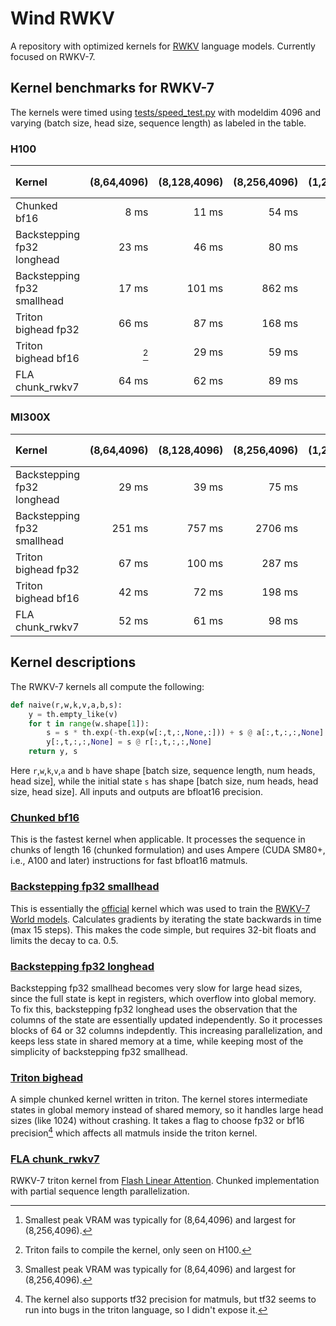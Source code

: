 # Wind RWKV
A repository with optimized kernels for [RWKV](https://github.com/BlinkDL/RWKV-LM/) language models. Currently focused on RWKV-7.

## Kernel benchmarks for RWKV-7
The kernels were timed using [tests/speed_test.py](tests/speed_test.py) with modeldim 4096 and varying (batch size, head size, sequence length) as labeled in the table.

### H100
| Kernel  | (8,64,4096) | (8,128,4096) | (8,256,4096) | (1,256,32768) | Peak VRAM[^1] | Typical error |
|:----------------------------|------:|-------:|-------:|--------:|--------:|-----:|
| Chunked bf16                |  8 ms |  11 ms |  54 ms |  224 ms |  5 - 8 GB | 5e-3 |
| Backstepping fp32 longhead  | 23 ms |  46 ms |  80 ms |  124 ms | 8 - 14 GB | 9e-5 |
| Backstepping fp32 smallhead | 17 ms | 101 ms | 862 ms | 1802 ms | 7 - 13 GB | 9e-5 |
| Triton bighead fp32         | 66 ms |  87 ms | 168 ms | 1175 ms | 6 - 12 GB | 5e-5 |
| Triton bighead bf16         |   [^2]|  29 ms |  59 ms |  358 ms | 6 - 12 GB | 5e-3 |
| FLA chunk_rwkv7             | 64 ms |  62 ms |  89 ms |   93 ms |12 - 13 GB | 4e-3 |
[^1]: Smallest peak VRAM was typically for (8,64,4096) and largest for (8,256,4096).
[^2]: Triton fails to compile the kernel, only seen on H100. 

### MI300X
| Kernel  | (8,64,4096) | (8,128,4096) | (8,256,4096) | (1,256,32768) | Peak VRAM[^1] | Typical error |
|:----------------------------|------:|-------:|-------:|--------:|--------:|-----:|
| Backstepping fp32 longhead  | 29 ms |  39 ms |  75 ms |  162 ms | 8 - 14 GB | 9e-5 |
| Backstepping fp32 smallhead |251 ms | 757 ms |2706 ms |15025 ms | 7 - 13 GB | 9e-5 |
| Triton bighead fp32         | 67 ms | 100 ms | 287 ms | 2073 ms | 6 - 12 GB | 5e-5 |
| Triton bighead bf16         | 42 ms |  72 ms | 198 ms | 1453 ms | 6 - 12 GB | 5e-3 |
| FLA chunk_rwkv7             | 52 ms |  61 ms |  98 ms |  202 ms |12 - 13 GB | 4e-3 |

## Kernel descriptions
The RWKV-7 kernels all compute the following:
```python
def naive(r,w,k,v,a,b,s):
    y = th.empty_like(v)
    for t in range(w.shape[1]):
        s = s * th.exp(-th.exp(w[:,t,:,None,:])) + s @ a[:,t,:,:,None] * b[:,t,:,None,:] + v[:,t,:,:,None] * k[:,t,:,None,:]
        y[:,t,:,:,None] = s @ r[:,t,:,:,None]
    return y, s
```
Here `r`,`w`,`k`,`v`,`a` and `b` have shape [batch size, sequence length, num heads, head size], while the initial state `s` has shape [batch size, num heads, head size, head size]. All inputs and outputs are bfloat16 precision.

### [Chunked bf16](wind_rwkv/rwkv7/chunked_cuda/chunked_cuda.cu)
This is the fastest kernel when applicable. It processes the sequence in chunks of length 16 (chunked formulation) and uses Ampere (CUDA SM80+, i.e., A100 and later) instructions for fast bfloat16 matmuls.
### [Backstepping fp32 smallhead](wind_rwkv/rwkv7/backstepping_smallhead/backstepping_smallhead.cu)
This is essentially the [official](https://github.com/BlinkDL/RWKV-LM/blob/main/RWKV-v5/cuda/wkv7_cuda.cu) kernel which was used to train the [RWKV-7 World models](https://huggingface.co/BlinkDL/rwkv-7-world). Calculates gradients by iterating the state backwards in time (max 15 steps). This makes the code simple, but requires 32-bit floats and limits the decay to ca. 0.5.
### [Backstepping fp32 longhead](wind_rwkv/rwkv7/backstepping_longhead/backstepping_longhead.cu)
Backstepping fp32 smallhead becomes very slow for large head sizes, since the full state is kept in registers, which overflow into global memory. To fix this, backstepping fp32 longhead uses the observation that the columns of the state are essentially updated independently. So it processes blocks of 64 or 32 columns indepdently. This increasing parallelization, and keeps less state in shared memory at a time, while keeping most of the simplicity of backstepping fp32 smallhead.
### [Triton bighead](wind_rwkv/rwkv7/triton_bighead.py)
A simple chunked kernel written in triton. The kernel stores intermediate states in global memory instead of shared memory, so it handles large head sizes (like 1024) without crashing. It takes a flag to choose fp32 or bf16 precision[^3] which affects all matmuls inside the triton kernel.
### [FLA chunk_rwkv7](https://github.com/fla-org/flash-linear-attention/blob/main/fla/ops/rwkv7/chunk.py)
RWKV-7 triton kernel from [Flash Linear Attention](https://github.com/fla-org/flash-linear-attention). Chunked implementation with partial sequence length parallelization.

[^3]: The kernel also supports tf32 precision for matmuls, but tf32 seems to run into bugs in the triton language, so I didn't expose it. 
